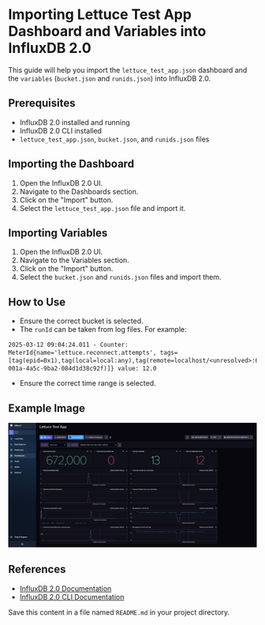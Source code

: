 # Importing Lettuce Test App Dashboard and Variables into InfluxDB 2.0
 
This guide will help you import the `lettuce_test_app.json` dashboard and the `variables` (`bucket.json` and `runids.json`) into InfluxDB 2.0.

## Prerequisites

 - InfluxDB 2.0 installed and running
 - InfluxDB 2.0 CLI installed
 - `lettuce_test_app.json`, `bucket.json`, and `runids.json` files

## Importing the Dashboard

 1. Open the InfluxDB 2.0 UI.
 2. Navigate to the Dashboards section.
 3. Click on the "Import" button.
 4. Select the `lettuce_test_app.json` file and import it.

## Importing Variables

 1. Open the InfluxDB 2.0 UI.
 2. Navigate to the Variables section.
 3. Click on the "Import" button.
 4. Select the `bucket.json` and `runids.json` files and import them.

## How to Use

 - Ensure the correct bucket is selected.
 - The `runId` can be taken from log files. For example:

 ```
 2025-03-12 09:04:24.011 - Counter: MeterId{name='lettuce.reconnect.attempts', tags=[tag(epid=0x1),tag(local=local:any),tag(remote=localhost/<unresolved>:6379),tag(runId=c21b999b-001a-4a5c-9ba2-084d1d38c92f)]} value: 12.0
 ```

 - Ensure the correct time range is selected.

## Example Image

 ![Example Dashboard](example-influx-dashboard.png)

## References

 - [InfluxDB 2.0 Documentation](https://docs.influxdata.com/influxdb/v2.0/)
 - [InfluxDB 2.0 CLI Documentation](https://docs.influxdata.com/influxdb/v2.0/reference/cli/influx/)

 Save this content in a file named `README.md` in your project directory.